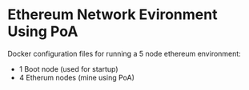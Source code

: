<h1> Ethereum Network Evironment Using PoA </h1>

Docker configuration files for running a 5 node ethereum environment:
<ul>
<li>1 Boot node (used for startup)</li>
<li>4 Etherum nodes (mine using PoA)</li>
</ul>

